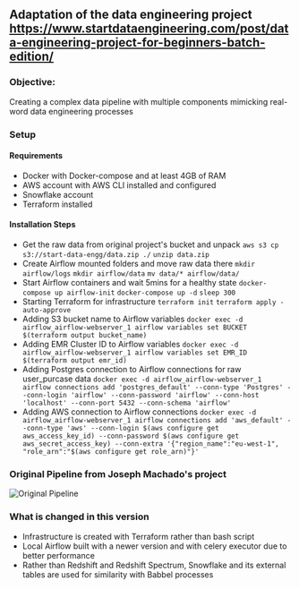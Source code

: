 ## Adaptation of the data engineering project https://www.startdataengineering.com/post/data-engineering-project-for-beginners-batch-edition/

### Objective:
Creating a complex data pipeline with multiple components mimicking real-word data engineering processes

### Setup
#### Requirements
- Docker with Docker-compose and at least 4GB of RAM
- AWS account with AWS CLI installed and configured
- Snowflake account
- Terraform installed

#### Installation Steps
- Get the raw data from original project's bucket and unpack
`aws s3 cp s3://start-data-engg/data.zip ./`
`unzip data.zip`
- Create Airflow mounted folders and move raw data there
`mkdir airflow/logs`
`mkdir airflow/data`
`mv data/* airflow/data/`
- Start Airflow containers and wait 5mins for a healthy state
`docker-compose up airflow-init`
`docker-compose up -d`
`sleep 300`
- Starting Terraform for infrastructure
`terraform init`
`terraform apply -auto-approve`
- Adding S3 bucket name to Airflow variables 
`docker exec -d airflow_airflow-webserver_1 airflow variables set BUCKET $(terraform output bucket_name)`
- Adding EMR Cluster ID to Airflow variables
`docker exec -d airflow_airflow-webserver_1 airflow variables set EMR_ID $(terraform output emr_id)`
- Adding Postgres connection to Airflow connections for raw user_purcase data
`docker exec -d airflow_airflow-webserver_1 airflow connections add 'postgres_default' --conn-type 'Postgres' --conn-login 'airflow' --conn-password 'airflow' --conn-host 'localhost' --conn-port 5432 --conn-schema 'airflow'`
- Adding AWS connection to Airflow connections
`docker exec -d airflow_airflow-webserver_1 airflow connections add 'aws_default' --conn-type 'aws' --conn-login $(aws configure get aws_access_key_id) --conn-password $(aws configure get aws_secret_access_key) --conn-extra '{"region_name":"eu-west-1", "role_arn":"$(aws configure get role_arn)"}'`

### Original Pipeline from Joseph Machado's project
![Original Pipeline](https://www.startdataengineering.com/images/de_project_for_beginners/de_proj_design.png)

### What is changed in this version
- Infrastructure is created with Terraform rather than bash script
- Local Airflow built with a newer version and with celery executor due to better performance
- Rather than Redshift and Redshift Spectrum, Snowflake and its external tables are used for similarity with Babbel processes

